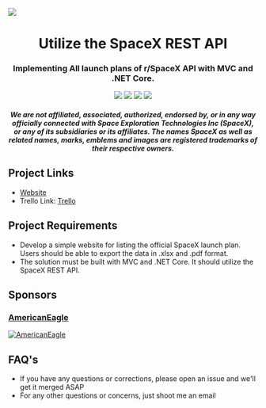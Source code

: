 <p align="left"><img src="https://live.staticflickr.com/65535/49185149122_37f5c52e43_k.jpg"></p>

<h1 align="center">Utilize the SpaceX REST API</h1>

<h3 align="center">
Implementing All launch plans of r/SpaceX API with MVC and .NET Core.
</h3>

<p align="center">
<a href="https://github.com/tomabonev/SpaceX-REST-API/actions"><img src="https://img.shields.io/github/workflow/status/r-spacex/SpaceX-API/Test?style=flat-square"></a>
<a href="https://github.com/r-spacex/SpaceX-API/releases/tag/v3.1.0"><img src="https://img.shields.io/badge/release-v3.1.0-blue"><a>
<a href="https://en.wikipedia.org/wiki/Representational_state_transfer"><img src="https://img.shields.io/badge/interface-REST-brightgreen.svg?longCache=true&style=flat-square"></a>
<a href="https://docs.spacexdata.com/#5fc4c846-c373-43df-a10a-e9faf80a8b0a"><img src="https://img.shields.io/badge/postman-SpaceX%20API%20docs-important"><a>
</p>

<h4 align="center">
  <i>
    We are not affiliated, associated, authorized, endorsed by, or in any way officially connected with Space Exploration Technologies Inc (SpaceX), or any of its subsidiaries or its affiliates. The names SpaceX as well as related names, marks, emblems and images are registered trademarks of their respective owners.
  </i>
</h4>

## Project Links


* [Website](https://spacexlaunches.azurewebsites.net/)
* Trello Link: [Trello](https://trello.com/b/FidNrecQ/spacex)

## Project Requirements

* Develop a simple website for listing the official SpaceX launch plan. Users should be able to export the data in .xlsx and .pdf format.
* The solution must be built with MVC and .NET Core. It should utilize the SpaceX REST API.

## Sponsors

### [AmericanEagle](https://www.americaneagle.com/)

[![AmericanEagle](https://res.cloudinary.com/dpc0sub89/image/upload/v1607917476/SpaceX/809f23f0-38fb-4a5e-b005-88d26d6cda8f_1_wja7gj.jpg)](https://www.americaneagle.com/)

## FAQ's

* If you have any questions or corrections, please open an issue and we'll get it merged ASAP
* For any other questions or concerns, just shoot me an email



